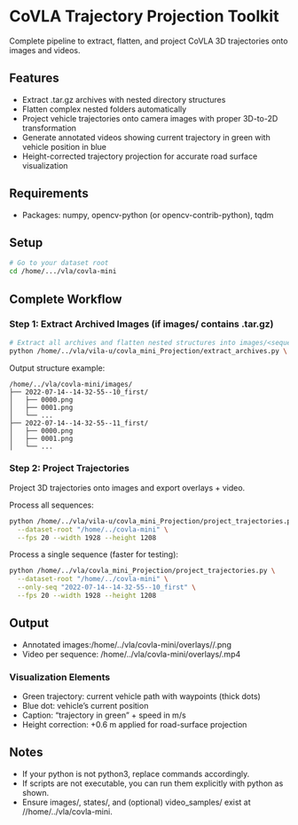 # CoVLA Trajectory Projection Toolkit

Complete pipeline to extract, flatten, and project CoVLA 3D trajectories onto images and videos.


## Features
- Extract .tar.gz archives with nested directory structures
- Flatten complex nested folders automatically
- Project vehicle trajectories onto camera images with proper 3D-to-2D transformation
- Generate annotated videos showing current trajectory in green with vehicle position in blue
- Height-corrected trajectory projection for accurate road surface visualization

## Requirements
- Packages: numpy, opencv-python (or opencv-contrib-python), tqdm

## Setup 

```bash
# Go to your dataset root
cd /home/.../vla/covla-mini
```

## Complete Workflow

### Step 1: Extract Archived Images (if images/ contains .tar.gz)
```bash
# Extract all archives and flatten nested structures into images/<sequence>/*.png
python /home/../vla/vila-u/covla_mini_Projection/extract_archives.py \ --src "/home/../vla/covla-mini/images"
```

Output structure example:
```
/home/../vla/covla-mini/images/
├── 2022-07-14--14-32-55--10_first/
│   ├── 0000.png
│   ├── 0001.png
│   └── ...
├── 2022-07-14--14-32-55--11_first/
│   ├── 0000.png
│   ├── 0001.png
│   └── ...
```


### Step 2: Project Trajectories
Project 3D trajectories onto images and export overlays + video.

Process all sequences:
```bash
python /home/../vla/vila-u/covla_mini_Projection/project_trajectories.py \
  --dataset-root "/home/../covla-mini" \
  --fps 20 --width 1928 --height 1208
```

Process a single sequence (faster for testing):
```bash
python /home/../vla/covla_mini_Projection/project_trajectories.py \
  --dataset-root "/home/../covla-mini" \
  --only-seq "2022-07-14--14-32-55--10_first" \
  --fps 20 --width 1928 --height 1208
```

## Output

- Annotated images:/home/../vla/covla-mini/overlays/<sequence>/<frame>.png
- Video per sequence: /home/../vla/covla-mini/overlays/<sequence>.mp4

### Visualization Elements
- Green trajectory: current vehicle path with waypoints (thick dots)
- Blue dot: vehicle’s current position
- Caption: “trajectory in green” + speed in m/s
- Height correction: +0.6 m applied for road-surface projection

## Notes 
- If your python is not python3, replace commands accordingly.
- If scripts are not executable, you can run them explicitly with python as shown.
- Ensure images/, states/, and (optional) video_samples/ exist at //home/../vla/covla-mini.